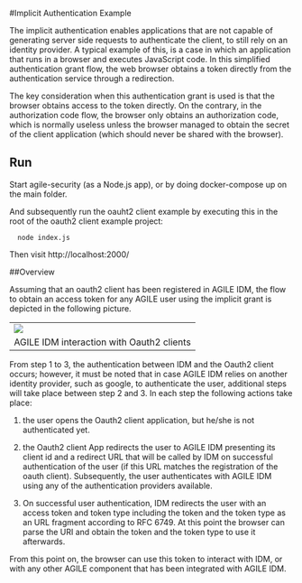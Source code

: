 #Implicit Authentication Example

The implicit authentication enables applications that are not capable of generating server side requests to authenticate the client, to still rely on an identity provider.
A typical example of this, is a case in which an application that runs in a browser and executes JavaScript code. In this simplified authentication grant flow, the web browser
obtains a token directly from the authentication service through a redirection.

The key consideration when this authentication grant is used is that the browser obtains access to the token directly. On the contrary, in the authorization code flow, the browser only obtains an authorization code, which is normally useless unless the browser managed to obtain the secret of the client application (which should never be shared with the browser).


## Run

Start agile-security (as a Node.js app), or by doing docker-compose up on the main folder.

And subsequently run the oauht2 client example by executing this in the root of the oauth2 client example project:
```
  node index.js
```
Then visit http://localhost:2000/

##Overview

Assuming that an oauth2 client has been registered in AGILE IDM, the flow to obtain an access token for any AGILE user using the implicit grant is depicted in the following picture.

<table align="center">
	<tr>
		<td><img src="images/tutorial-example-implicit.jpg" /></td>
	</tr>
	<tr align="center">
		<td>
			AGILE IDM interaction with Oauth2 clients
		</td>
	</tr>
</table>

From step 1 to 3, the authentication between IDM and the Oauth2 client occurs; however, it must be noted that in case AGILE IDM relies on another identity provider, such as google, to authenticate the user, additional steps will take place between step 2 and 3. In each step the following actions take place:

1. the user opens the Oauth2 client application, but he/she is not authenticated yet.

2. the Oauth2 client App redirects the user to AGILE IDM presenting its client id and a redirect URL that will be called by IDM on successful authentication of the user (if this URL matches the registration of the oauth client). Subsequently, the user authenticates with AGILE IDM using any of the authentication providers available.

3. On successful user authentication, IDM redirects the user with an access token and token type including the token and the token type as an URL fragment according to RFC 6749. At this point the browser can parse the URI and obtain the token and the token type to use it afterwards.

From this point on, the browser can use this token to interact with IDM, or with any other AGILE component that has been integrated with AGILE IDM.
